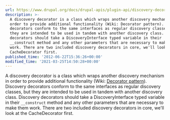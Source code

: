 ```yaml
---
url: https://www.drupal.org/docs/drupal-apis/plugin-api/discovery-decorators
description: >-
  A discovery decorator is a class which wraps another discovery mechanism in
  order to provide additional functionality (Wiki: Decorator pattern). Discovery
  decorators conform to the same interfaces as regular discovery classes, but
  they are intended to be used in tandem with another discovery class. Discovery
  decorators should take a DiscoveryInterface typed variable in their
  __construct method and any other parameters that are necessary to make them
  work. There are two included discovery decorators in core, we'll look at the
  CacheDecorator first.
published_time: '2012-06-22T15:36:26+00:00'
modified_time: '2021-03-25T14:50:28+00:00'
---
```

A discovery decorator is a class which wraps another discovery mechanism in order to provide additional functionality (Wiki: [Decorator pattern](http://en.wikipedia.org/wiki/Decorator%5Fpattern)). Discovery decorators conform to the same interfaces as regular discovery classes, but they are intended to be used in tandem with another discovery class. Discovery decorators should take a DiscoveryInterface typed variable in their `__construct` method and any other parameters that are necessary to make them work. There are two included discovery decorators in core, we'll look at the CacheDecorator first.